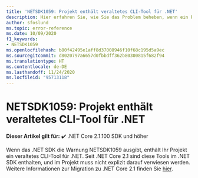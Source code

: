 ```yaml
---
title: 'NETSDK1059: Projekt enthält veraltetes CLI-Tool für .NET'
description: Hier erfahren Sie, wie Sie das Problem beheben, wenn ein Projekt ein veraltetes CLI-Tool für .NET enthält.
author: sfoslund
ms.topic: error-reference
ms.date: 10/09/2020
f1_keywords:
- NETSDK1059
ms.openlocfilehash: b80f42495e1aff8d37008946f10f68c195d5a9ec
ms.sourcegitcommit: d8020797a6657d0fbbdff362b80300815f682f94
ms.translationtype: HT
ms.contentlocale: de-DE
ms.lasthandoff: 11/24/2020
ms.locfileid: "95713118"
---
```

# <a name="netsdk1059-project-contains-obsolete-net-cli-tool"></a>NETSDK1059: Projekt enthält veraltetes CLI-Tool für .NET

**Dieser Artikel gilt für:** ✔️ .NET Core 2.1.100 SDK und höher

Wenn das .NET SDK die Warnung NETSDK1059 ausgibt, enthält Ihr Projekt ein veraltetes CLI-Tool für .NET. Seit .NET Core 2.1 sind diese Tools im .NET SDK enthalten, und im Projekt muss nicht explizit darauf verwiesen werden. Weitere Informationen zur Migration zu .NET Core 2.1 finden Sie [hier](https://aka.ms/dotnetclitools-in-box).
